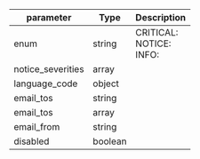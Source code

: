 | parameter | Type | Description |
| ----------- | ----------- |----------- |
| enum  |  string  | CRITICAL: <br/>NOTICE: <br/>INFO:    |
| notice_severities  |  array  |    |
| language_code  |  object  |    |
| email_tos  |  string  |    |
| email_tos  |  array  |    |
| email_from  |  string  |    |
| disabled  |  boolean  |    |